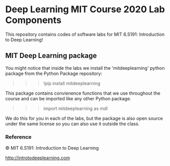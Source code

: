 # Deep Learning MIT Course 2020 Lab Components

This repository contains codes of software labs for MIT 6.S191: Introduction to Deep Learning!

## MIT Deep Learning package

You might notice that inside the labs we install the 'mitdeeplearning' python package from the Python Package repository:

>>> !pip install mitdeeplearning

This package contains convienence functions that we use throughout the course and can be imported like any other Python package.

>>> import mitdeeplearning as mdl

We do this for you in each of the labs, but the package is also open source under the same license so you can also use it outside the class.

### Reference

© MIT 6.S191: Introduction to Deep Learning

http://introtodeeplearning.com
